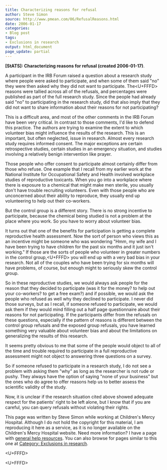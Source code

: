 ```yaml
---
title: Characterizing reasons for refusal
author: Steve Simon
source: http://www.pmean.com/06/RefusalReasons.html
date: 2006-01-17
categories:
- Blog post
tags:
- Exclusions in research
output: html_document
page_update: partial
---
```

**[StATS]: Characterizing reasons for refusal
(created 2006-01-17)**.

A participant in the IRB Forum raised a question about a research study
where people were asked to participate, and when some of them said
"no" they were then asked why they did not want to participate. The<U+FFFD>
reasons were tallied across all of the refusals, and percentages were
published as part of the full research study. Since the people had
already said "no" to participating in the research study, did that
also imply that they did not want to share information about their
reasons for not participating?

This is a difficult area, and most of the other comments in the IRB
Forum have been very critical. In contrast to those comments, I'd like
to defend this practice. The authors are trying to examine the extent to
which volunteer bias might influence the results of the research. This
is an important, but often neglected, issue in research. Almost every
research study requires informed consent. The major exceptions are
certain retrospective studies, certain studies in an emergency
situation, and studies involving a relatively benign intervention like
prayer.

Those people who offer consent to participate almost certainly differ
from those who refuse. One example that I recall from my earlier work at
the National Institute for Occupational Safety and Health involved
workplace studies of reproductive toxicants. When you go into a
workplace where there is exposure to a chemical that might make men
sterile, you usually don't have trouble recruiting volunteers. Even
with those people who are unconcerned about their ability to reproduce,
they usually end up volunteering to help out their co-workers.

But the control group is a different story. There is no strong incentive
to participate, because the chemical being studied is not a problem at
the place where you work. So you have to worry about volunteer bias.

It turns out that one of the benefits for participation is getting a
complete reproductive health assessment. Now the sort of person who
views this as an incentive might be someone who was wondering "Hmm, my
wife and I have been trying to have children for the past six months and
it just isn't working." If those are the sorts of people who volunteer
in greater numbers in the control group,<U+FFFD> you will end up with a very
bad bias in your research. Not all of the couples who have been trying
for six months will have problems, of course, but enough might to
seriously skew the control group.

So in these reproductive studies, we would always ask people for the
reason that they decided to participate (was it for the money? to help
out your co-workers? to get a free exam?) and if possible, we would ask
the people who refused as well why they declined to participate. I never
did those surveys, but as I recall, if someone refused to participate,
we would ask them if they would mind filling out a half page
questionnaire about their reasons for not participating. If the
participants differ from the refusals on these questions, especially if
the pattern of reasons is different between the control group refusals
and the exposed group refusals, you have learned something very valuable
about volunteer bias and about the limitations on generalizing the
results of this research.

It seems pretty obvious to me that some of the people would object to
all of the time and trouble required to participate in a full
reproductive assessment might not object to answering three questions on
a survey.

So if someone refused to participate in a research study, I do not see a
problem with asking them "why" as long as the researcher is not rude
or pushy. They always have the option of saying "none of your
business" but the ones who do agree to offer reasons help us to better
assess the scientific validity of the study.

Now, it is unclear if the research situation cited above showed adequate
respect for the patients' right to be left alone, but I know that if
you are careful, you can query refusals without violating their rights.

This page was written by Steve Simon while working at Children's Mercy
Hospital. Although I do not hold the copyright for this material, I am
reproducing it here as a service, as it is no longer available on the
Children's Mercy Hospital website. Need more information? I have a page
with [general help resources](../GeneralHelp.html). You can also browse
for pages similar to this one at [Category: Exclusions in
research](../category/ExclusionsInResearch.html).

<U+FFFD>
<!---More--->
<U+FFFD>

<!---Do not use
**[StATS]: Characterizing reasons for refusal
<U+FFFD>
page_update: partial
--->

